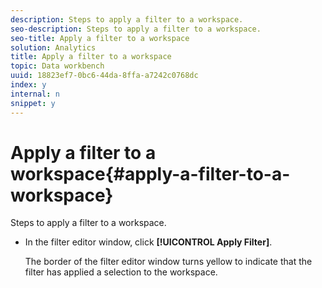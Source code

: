 ```yaml
---
description: Steps to apply a filter to a workspace.
seo-description: Steps to apply a filter to a workspace.
seo-title: Apply a filter to a workspace
solution: Analytics
title: Apply a filter to a workspace
topic: Data workbench
uuid: 18823ef7-0bc6-44da-8ffa-a7242c0768dc
index: y
internal: n
snippet: y
---
```


# Apply a filter to a workspace{#apply-a-filter-to-a-workspace}

Steps to apply a filter to a workspace.

* In the filter editor window, click **[!UICONTROL Apply Filter]**.

  The border of the filter editor window turns yellow to indicate that the filter has applied a selection to the workspace.

